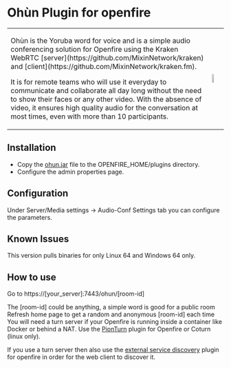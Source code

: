 # Ohùn Plugin for openfire

<table><tr>
<td>
<p>Ohùn is the Yoruba word for voice and is a simple audio conferencing solution for Openfire using the Kraken WebRTC [server](https://github.com/MixinNetwork/kraken) and [client](https://github.com/MixinNetwork/kraken.fm). </p>

<p>It is for remote teams who will use it everyday to communicate and collaborate all day long without the need to show their faces or any other video. With the absence of video, it ensures high quality audio for the conversation at most times, even with more than 10 participants.</p>
</td>
<td><img width="50%" src="https://github.com/igniterealtime/openfire-ohun-plugin/raw/master/ohun.png" /></td>
</tr></table>

## Installation

- Copy the [ohun.jar](https://github.com/igniterealtime/openfire-ohun-plugin/releases/download/v0.0.1/ohun.jar) file to the OPENFIRE_HOME/plugins directory.
- Configure the admin properties page.

## Configuration

Under Server/Media settings -> Audio-Conf Settings tab you can configure the parameters.

## Known Issues

This version pulls binaries for only Linux 64 and Windows 64 only.

## How to use

Go to https://[your_server]:7443/ohun/[room-id]

The [room-id] could be anything, a simple word is good for a public room
Refresh home page to get a random and anonymous [room-id] each time
You will need a turn server if your Openfire is running inside a container like Docker or behind a NAT. Use the [PionTurn](https://github.com/igniterealtime/openfire-pionturn-plugin/releases) plugin for Openfire or Coturn (linux only). 

If you use a turn server then also use the [external service discovery](https://github.com/igniterealtime/openfire-externalservicediscovery-plugin) plugin for openfire in order for the web client to discover it.
